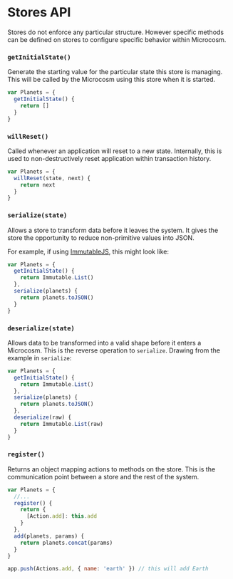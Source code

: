 # Stores API

Stores do not enforce any particular structure. However specific methods can be defined on stores to configure specific behavior within Microcosm.

### `getInitialState()`

Generate the starting value for the particular state this store is
managing. This will be called by the Microcosm using this store when
it is started.

```javascript
var Planets = {
  getInitialState() {
    return []
  }
}
```

### `willReset()`

Called whenever an application will reset to a new state. Internally, this is used
to non-destructively reset application within transaction history.

```javascript
var Planets = {
  willReset(state, next) {
    return next
  }
}
```

### `serialize(state)`

Allows a store to transform data before it leaves the system. It gives
the store the opportunity to reduce non-primitive values into
JSON.

For example, if using
[ImmutableJS](https://github.com/facebook/immutable-js), this might
look like:

```javascript
var Planets = {
  getInitialState() {
    return Immutable.List()
  },
  serialize(planets) {
    return planets.toJSON()
  }
}
```

### `deserialize(state)`

Allows data to be transformed into a valid shape before it enters a
Microcosm. This is the reverse operation to `serialize`. Drawing from
the example in `serialize`:

```javascript
var Planets = {
  getInitialState() {
    return Immutable.List()
  },
  serialize(planets) {
    return planets.toJSON()
  },
  deserialize(raw) {
    return Immutable.List(raw)
  }
}
```

### `register()`

Returns an object mapping actions to methods on the store. This is the
communication point between a store and the rest of the system.

```javascript
var Planets = {
  //...
  register() {
    return {
      [Action.add]: this.add
    }
  },
  add(planets, params) {
    return planets.concat(params)
  }
}

app.push(Actions.add, { name: 'earth' }) // this will add Earth
```

